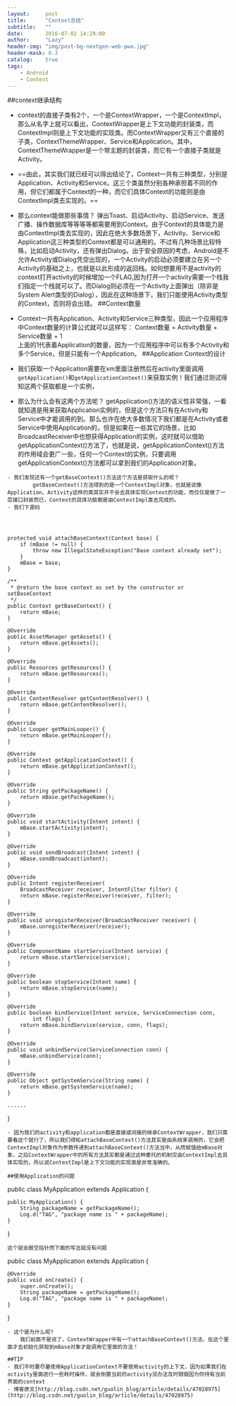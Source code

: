 ```yaml
---
layout:     post
title:      "Context总结"
subtitle:   ""
date:       2016-07-02 14:29:00
author:     "Lazy"
header-img: "img/post-bg-nextgen-web-pwa.jpg"
header-mask: 0.3
catalog:    true
tags:
    - Android
    - Context
---
```






##context继承结构
- context的直接子类有2个，一个是ContextWrapper，一个是ContextImpl，那么从名字上就可以看出，ContextWrapper是上下文功能的封装类，而ContextImpl则是上下文功能的实现类。而ContextWrapper又有三个直接的子类，ContextThemeWrapper、Service和Application。其中，ContextThemeWrapper是一个带主题的封装类，而它有一个直接子类就是Activity。

- ==由此，其实我们就已经可以得出结论了，Context一共有三种类型，分别是Application、Activity和Service。这三个类虽然分别各种承担着不同的作用，但它们都属于Context的一种，而它们具体Context的功能则是由ContextImpl类去实现的。==
- 那么context能做那些事情？
         弹出Toast、启动Activity、启动Service、发送广播、操作数据库等等等等都需要用到Context。由于Context的具体能力是由ContextImpl类去实现的，因此在绝大多数场景下，Activity、Service和Application这三种类型的Context都是可以通用的。不过有几种场景比较特殊，比如启动Activity，还有弹出Dialog。出于安全原因的考虑，Android是不允许Activity或Dialog凭空出现的，一个Activity的启动必须要建立在另一个Activity的基础之上，也就是以此形成的返回栈。如何想要用不是activity的context打开activity的时候增加一个FLAG,因为打开一个activity需要一个栈我们指定一个栈就可以了。而Dialog则必须在一个Activity上面弹出（除非是System Alert类型的Dialog），因此在这种场景下，我们只能使用Activity类型的Context，否则将会出错。
##Context数量
- Context一共有Application、Activity和Service三种类型，因此一个应用程序中Context数量的计算公式就可以这样写：
         Context数量 = Activity数量 + Service数量 + 1  
         上面的1代表着Application的数量，因为一个应用程序中可以有多个Activity和多个Service，但是只能有一个Application。
##Application Context的设计
- 我们获取一个Application需要在xm里面注册然后在activity里面调用`getApplication()`和`getApplicationContext()`来获取实例！我们通过测试得知这两个获取都是一个实例，
- 那么为什么会有这两个方法呢？
      getApplication()方法的语义性非常强，一看就知道是用来获取Application实例的，但是这个方法只有在Activity和Service中才能调用的到。那么也许在绝大多数情况下我们都是在Activity或者Service中使用Application的，但是如果在一些其它的场景，比如BroadcastReceiver中也想获得Application的实例，这时就可以借助getApplicationContext()方法了，也就是说，getApplicationContext()方法的作用域会更广一些，任何一个Context的实例，只要调用getApplicationContext()方法都可以拿到我们的Application对象。

```
- 我们发现还有一个getBaseContext()方法这个方法是获取什么的呢？
		getBaseContext()方法得到的是一个ContextImpl对象，也就是说像Application、Activity这样的类其实并不会去具体实现Context的功能，而仅仅是做了一层接口封装而已，Context的具体功能都是由ContextImpl类去完成的。
- 我们下源码




 ```

    protected void attachBaseContext(Context base) {
        if (mBase != null) {
            throw new IllegalStateException("Base context already set");
        }
        mBase = base;
    }

    /**
     * @return the base context as set by the constructor or setBaseContext
     */
    public Context getBaseContext() {
        return mBase;
    }

    @Override
    public AssetManager getAssets() {
        return mBase.getAssets();
    }

    @Override
    public Resources getResources() {
        return mBase.getResources();
    }

    @Override
    public ContentResolver getContentResolver() {
        return mBase.getContentResolver();
    }

    @Override
    public Looper getMainLooper() {
        return mBase.getMainLooper();
    }
    
    @Override
    public Context getApplicationContext() {
        return mBase.getApplicationContext();
    }

    @Override
    public String getPackageName() {
        return mBase.getPackageName();
    }

    @Override
    public void startActivity(Intent intent) {
        mBase.startActivity(intent);
    }
    
    @Override
    public void sendBroadcast(Intent intent) {
        mBase.sendBroadcast(intent);
    }

    @Override
    public Intent registerReceiver(
        BroadcastReceiver receiver, IntentFilter filter) {
        return mBase.registerReceiver(receiver, filter);
    }

    @Override
    public void unregisterReceiver(BroadcastReceiver receiver) {
        mBase.unregisterReceiver(receiver);
    }

    @Override
    public ComponentName startService(Intent service) {
        return mBase.startService(service);
    }

    @Override
    public boolean stopService(Intent name) {
        return mBase.stopService(name);
    }

    @Override
    public boolean bindService(Intent service, ServiceConnection conn,
            int flags) {
        return mBase.bindService(service, conn, flags);
    }

    @Override
    public void unbindService(ServiceConnection conn) {
        mBase.unbindService(conn);
    }

    @Override
    public Object getSystemService(String name) {
        return mBase.getSystemService(name);
    }

    ......
}
```
- 因为我们的activity和application都是直接或间接的继承ContextWrapper，我们只需要看这个就行了，所以我们得知attachBaseContext()方法其实是由系统来调用的，它会把ContextImpl对象作为参数传递到attachBaseContext()方法当中，从而赋值给mBase对象，之后ContextWrapper中的所有方法其实都是通过这种委托的机制交由ContextImpl去具体实现的，所以说ContextImpl是上下文功能的实现类是非常准确的。

##使用Application的问题
```
public class MyApplication extends Application {
	
	public MyApplication() {
		String packageName = getPackageName();
		Log.d("TAG", "package name is " + packageName);
	}
	
}
```
这个就会报空指针而下面的写法就没有问题
```
public class MyApplication extends Application {
	
	@Override
	public void onCreate() {
		super.onCreate();
		String packageName = getPackageName();
		Log.d("TAG", "package name is " + packageName);
	}
	
}
```
- 这个是为什么呢?
	我们前面不是说了，ContextWrapper中有一个attachBaseContext()方法，在这个里面才去初始化获取到mBase对象才能调用它里面的方法！
    
##TIP
- 我们平时要尽量使用ApplicationContext不要使用activity的上下文，因为如果我们在activity里面进行一些耗时操作，就会倒置当前的activity没办法及时销毁因为你持有当前界面的context
- 博客原文[http://blog.csdn.net/guolin_blog/article/details/47028975](http://blog.csdn.net/guolin_blog/article/details/47028975)
